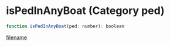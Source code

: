 # isPedInAnyBoat (Category ped)

```js
function isPedInAnyBoat(ped: number): boolean
```

[filename](isPedInAnyBoat_m.md ':include')